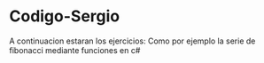 # Codigo-Sergio
A continuacion estaran los ejercicios:
Como por ejemplo la serie de fibonacci mediante funciones en c#
